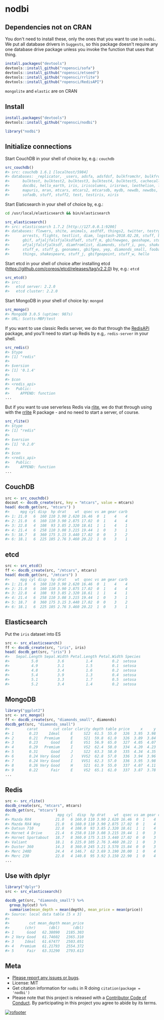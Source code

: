 nodbi
======



## Dependencies not on CRAN

You don't need to install these, only the ones that you want to use in `nodbi`.
We put all database drivers in `Suggests`, so this package doesn't require
any one database drive package unless you invoke the function that uses that 
thing. 


```r
install.packages("devtools")
devtools::install_github("ropensci/sofa")
devtools::install_github("ropensci/etseed")
devtools::install_github("ropensci/rrlite")
devtools::install_github("ropensci/RedisAPI")
```

`mongolite` and `elastic` are on CRAN

## Install


```r
install.packages("devtools")
devtools::install_github("ropensci/nodbi")
```


```r
library("nodbi")
```

## Initialize connections

Start CouchDB in your shell of choice by, e.g.: `couchdb`


```r
src_couchdb()
#> src: couchdb 1.6.1 [localhost/5984]
#> databases: _replicator, _users, adsfa, adsfdsf, bulkfromchr, bulkfromlist,
#>      bulktest, bulktest2, bulktest3, bulktest4, bulktest5, cachecall, diamonds,
#>      docdbi, hello_earth, iris, iriscolumns, irisrows, leothelion, leothelion2,
#>      mapuris, mran, mtcars, mtcars2, mtcarsdb, mydb, newdb, newdbs, newnew,
#>      sofadb, stuff, stuff2, test, testiris, xiris
```

Start Elaticsearch in your shell of choice by, e.g.:

```sh
cd /usr/local/elasticsearch && bin/elasticsearch
```


```r
src_elasticsearch()
#> src: elasticsearch 1.7.2 [http://127.0.0.1:9200]
#> databases: flowers, shite, animals, asdfdf, things2, twitter, testrgdal, -----,
#>      arrests, flights, testlist, diam, logstash-2018.02.28, stuff, bbbbbbb,
#>      gbif, afjaljfalsfjalksdfadf, stuff_m, gbifnewgeo, geoshape, stuff_x,
#>      afjaljfalsfjalksdf, diamfromlist, diamonds, stuff_i, pos, shakespeare2,
#>      stuff_e, stuff_g, geonames, gbifgeo, yep, diamonds_small, foobar, stuff_k,
#>      things, shakespeare, stuff_j, gbifgeopoint, stuff_w, hello
```

Start etcd in your shell of choice after installing etcd (https://github.com/coreos/etcd/releases/tag/v2.2.0) by, e.g.: `etcd`


```r
src_etcd()
#> src:
#>   etcd server: 2.2.0
#>   etcd cluster: 2.2.0
```

Start MongoDB in your shell of choice by: `mongod`


```r
src_mongo()
#> MongoDB 3.0.5 (uptime: 987s)
#> URL: Scotts-MBP/test
```

If you want to use classic Redis server, we do that through the [RedisAPi][redisapi] 
package, and you'll need to start up Redis by e.g,. `redis-server` in your shell. 


```r
src_redis()
#> $type
#> [1] "redis"
#> 
#> $version
#> [1] '0.1.4'
#> 
#> $con
#> <redis_api>
#>   Public:
#>     APPEND: function
...
```

But if you want to use serverless Redis via [rlite][rlite], we do that through using 
with the [rrlite][rrlite] R package - and no need to start a server, of course.


```r
src_rlite()
#> $type
#> [1] "redis"
#> 
#> $version
#> [1] '0.2.0'
#> 
#> $con
#> <redis_api>
#>   Public:
#>     APPEND: function
...
```

## CouchDB


```r
src <- src_couchdb()
docout <- docdb_create(src, key = "mtcars", value = mtcars)
head( docdb_get(src, "mtcars") )
#>     mpg cyl disp  hp drat    wt  qsec vs am gear carb
#> 1: 21.0   6  160 110 3.90 2.620 16.46  0  1    4    4
#> 2: 21.0   6  160 110 3.90 2.875 17.02  0  1    4    4
#> 3: 22.8   4  108  93 3.85 2.320 18.61  1  1    4    1
#> 4: 21.4   6  258 110 3.08 3.215 19.44  1  0    3    1
#> 5: 18.7   8  360 175 3.15 3.440 17.02  0  0    3    2
#> 6: 18.1   6  225 105 2.76 3.460 20.22  1  0    3    1
```

## etcd




```r
src <- src_etcd()
ff <- docdb_create(src, "/mtcars", mtcars)
head( docdb_get(src, "/mtcars") )
#>     mpg cyl disp  hp drat    wt  qsec vs am gear carb
#> 1: 21.0   6  160 110 3.90 2.620 16.46  0  1    4    4
#> 2: 21.0   6  160 110 3.90 2.875 17.02  0  1    4    4
#> 3: 22.8   4  108  93 3.85 2.320 18.61  1  1    4    1
#> 4: 21.4   6  258 110 3.08 3.215 19.44  1  0    3    1
#> 5: 18.7   8  360 175 3.15 3.440 17.02  0  0    3    2
#> 6: 18.1   6  225 105 2.76 3.460 20.22  1  0    3    1
```

## Elasticsearch

Put the `iris` dataset into ES




```r
src <- src_elasticsearch()
ff <- docdb_create(src, "iris", iris)
head( docdb_get(src, "iris") )
#>   Sepal.Length Sepal.Width Petal.Length Petal.Width Species
#>          5.0         3.6          1.4         0.2  setosa
#>          4.9         3.1          1.5         0.1  setosa
#>          4.8         3.4          1.6         0.2  setosa
#>          5.4         3.9          1.3         0.4  setosa
#>          5.1         3.3          1.7         0.5  setosa
#>          5.2         3.4          1.4         0.2  setosa
```

## MongoDB


```r
library("ggplot2")
src <- src_mongo()
ff <- docdb_create(src, "diamonds_small", diamonds)
docdb_get(src, "diamonds_small")
#>        carat       cut color clarity depth table price     x     y     z
#> 1       0.23     Ideal     E     SI2  61.5  55.0   326  3.95  3.98  2.43
#> 2       0.21   Premium     E     SI1  59.8  61.0   326  3.89  3.84  2.31
#> 3       0.23      Good     E     VS1  56.9  65.0   327  4.05  4.07  2.31
#> 4       0.29   Premium     I     VS2  62.4  58.0   334  4.20  4.23  2.63
#> 5       0.31      Good     J     SI2  63.3  58.0   335  4.34  4.35  2.75
#> 6       0.24 Very Good     J    VVS2  62.8  57.0   336  3.94  3.96  2.48
#> 7       0.24 Very Good     I    VVS1  62.3  57.0   336  3.95  3.98  2.47
#> 8       0.26 Very Good     H     SI1  61.9  55.0   337  4.07  4.11  2.53
#> 9       0.22      Fair     E     VS2  65.1  61.0   337  3.87  3.78  2.49
...
```

## Redis


```r
src <- src_rlite()
docdb_create(src, "mtcars", mtcars)
docdb_get(src, "mtcars")
#>                      mpg cyl  disp  hp drat    wt  qsec vs am gear carb
#> Mazda RX4           21.0   6 160.0 110 3.90 2.620 16.46  0  1    4    4
#> Mazda RX4 Wag       21.0   6 160.0 110 3.90 2.875 17.02  0  1    4    4
#> Datsun 710          22.8   4 108.0  93 3.85 2.320 18.61  1  1    4    1
#> Hornet 4 Drive      21.4   6 258.0 110 3.08 3.215 19.44  1  0    3    1
#> Hornet Sportabout   18.7   8 360.0 175 3.15 3.440 17.02  0  0    3    2
#> Valiant             18.1   6 225.0 105 2.76 3.460 20.22  1  0    3    1
#> Duster 360          14.3   8 360.0 245 3.21 3.570 15.84  0  0    3    4
#> Merc 240D           24.4   4 146.7  62 3.69 3.190 20.00  1  0    4    2
#> Merc 230            22.8   4 140.8  95 3.92 3.150 22.90  1  0    4    2
...
```

## Use with dplyr


```r
library("dplyr")
src <- src_elasticsearch()
```


```r
docdb_get(src, "diamonds_small") %>%
  group_by(cut) %>%
  summarise(mean_depth = mean(depth), mean_price = mean(price))
#> Source: local data table [5 x 3]
#> 
#>         cut mean_depth mean_price
#>       (chr)      (dbl)      (dbl)
#> 1      Good   62.38090   2185.303
#> 2 Very Good   61.74602   2365.310
#> 3     Ideal   61.67477   2503.051
#> 4   Premium   61.21793   2554.372
#> 5      Fair   63.31290   2793.613
```

## Meta

* [Please report any issues or bugs](https://github.com/ropensci/nodbi/issues).
* License: MIT
* Get citation information for `nodbi` in R doing `citation(package = 'nodbi')`
* Please note that this project is released with a [Contributor Code of Conduct](CONDUCT.md). By participating in this project you agree to abide by its terms.

[![rofooter](http://ropensci.org/public_images/github_footer.png)](http://ropensci.org)

[rlite]: https://github.com/seppo0010/rlite
[redisapi]: https://github.com/ropensci/RedisAPI
[rrlite]: https://github.com/ropensci/rrlite
